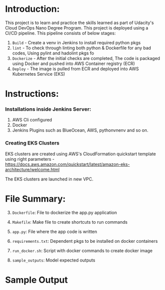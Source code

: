 # Introduction:

This project is to learn and practice the skills learned as part of Udacity's Cloud DevOps Nano Degree Program. This project is deployed using a CI/CD pipeline. This pipeline consists of below stages:

1. `Build` - Create a venv in Jenkins to install required python pkgs
2. `lint`  - To check through linting both python & Dockerfile for any bad codes, Using pylint and hadolint pkgs fo
3. `Dockerize` - After the initial checks are completed, The code is packaged using Docker and pushed into AWS Container registry (ECR)
4. `Deploy` - The image is pulled from ECR and deployed into AWS Kubernetes Service (EKS)

# Instructions:

### Installations inside Jenkins Server:
1. AWS Cli configured
2. Docker
3. Jenkins Plugins such as BlueOcean, AWS, pythonvnenv and so on.

### Creating EKS Clusters

EKS clusters are created using AWS's CloudFormation quickstart template using right parameters - https://docs.aws.amazon.com/quickstart/latest/amazon-eks-architecture/welcome.html

The EKS clusters are launched in new VPC.

# File Summary:

3. `Dockerfile`: File to dockerize the app.py application
4. `Makefile`: Make file to create shortcuts to run commands
5. `app.py`: File where the app code is written

7. `requirements.txt`: Dependent pkgs to be installed on docker containers
8. `run_docker.sh`: Script with docker commands to create docker image


11. `sample_outputs`: Model expected outputs

# Sample Output




